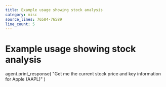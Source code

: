 ```yaml
---
title: Example usage showing stock analysis
category: misc
source_lines: 76584-76589
line_count: 5
---
```


# Example usage showing stock analysis
agent.print_response(
    "Get me the current stock price and key information for Apple (AAPL)"
)

